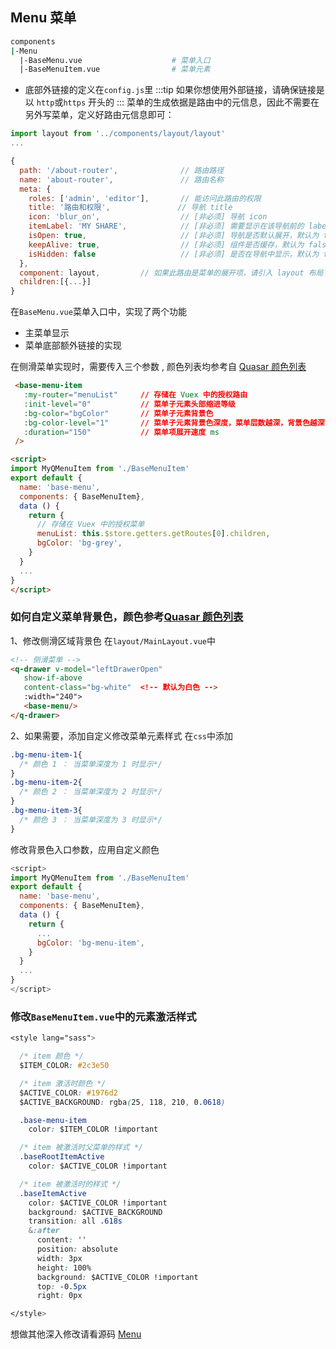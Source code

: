 ## Menu 菜单
```sh
components
|-Menu
  |-BaseMenu.vue                    # 菜单入口
  |-BaseMenuItem.vue                # 菜单元素
```
- 底部外链接的定义在```config.js```里
:::tip
如果你想使用外部链接，请确保链接是以 ```http```或```https``` 开头的
:::
菜单的生成依据是路由中的元信息，因此不需要在另外写菜单，定义好路由元信息即可：
```js
import layout from '../components/layout/layout'
...

{
  path: '/about-router',              // 路由路径
  name: 'about-router',               // 路由名称
  meta: {
    roles: ['admin', 'editor'],       // 能访问此路由的权限
    title: '路由和权限',               // 导航 title
    icon: 'blur_on',                  // [非必须] 导航 icon
    itemLabel: 'MY SHARE',            // [非必须] 需要显示在该导航前的 label
    isOpen: true,                     // [非必须] 导航是否默认展开，默认为 false
    keepAlive: true,                  // [非必须] 组件是否缓存，默认为 false
    isHidden: false                   // [非必须] 是否在导航中显示，默认为 false
  },
  component: layout,         // 如果此路由是菜单的展开项，请引入 layout 布局
  children:[{...}]
}
```
在```BaseMenu.vue```菜单入口中，实现了两个功能

-  主菜单显示
- 菜单底部额外链接的实现

在侧滑菜单实现时，需要传入三个参数 , 颜色列表均参考自 [Quasar 颜色列表](http://www.quasarchs.com/style/color-palette/#%E9%A2%9C%E8%89%B2%E5%88%97%E8%A1%A8)
```html
 <base-menu-item
   :my-router="menuList"     // 存储在 Vuex 中的授权路由
   :init-level="0"           // 菜单子元素头部缩进等级
   :bg-color="bgColor"       // 菜单子元素背景色
   :bg-color-level="1"       // 菜单子元素背景色深度，菜单层数越深，背景色越深
   :duration="150"           // 菜单项展开速度 ms
 />

<script>
import MyQMenuItem from './BaseMenuItem'
export default {
  name: 'base-menu',
  components: { BaseMenuItem},
  data () {
    return {
      // 存储在 Vuex 中的授权菜单
      menuList: this.$store.getters.getRoutes[0].children,
      bgColor: 'bg-grey',
    }
  }
  ...
}
</script>
```
### 如何自定义菜单背景色，颜色参考[Quasar 颜色列表](http://www.quasarchs.com/style/color-palette/#%E9%A2%9C%E8%89%B2%E5%88%97%E8%A1%A8)
1、修改侧滑区域背景色
在```layout/MainLayout.vue```中
```html
<!-- 侧滑菜单 -->
<q-drawer v-model="leftDrawerOpen"
   show-if-above
   content-class="bg-white"  <!-- 默认为白色 -->
   :width="240">
   <base-menu/>
</q-drawer>
```
2、如果需要，添加自定义修改菜单元素样式
在```css```中添加
```css
.bg-menu-item-1{
  /* 颜色 1 ： 当菜单深度为 1 时显示*/
}
.bg-menu-item-2{
  /* 颜色 2 ： 当菜单深度为 2 时显示*/
}
.bg-menu-item-3{
  /* 颜色 3 ： 当菜单深度为 3 时显示*/
}
```
修改背景色入口参数，应用自定义颜色
```js
<script>
import MyQMenuItem from './BaseMenuItem'
export default {
  name: 'base-menu',
  components: { BaseMenuItem},
  data () {
    return {
      ...
      bgColor: 'bg-menu-item',
    }
  }
  ...
}
</script>
```
### 修改```BaseMenuItem.vue```中的元素激活样式
```css
<style lang="sass">

  /* item 颜色 */
  $ITEM_COLOR: #2c3e50

  /* item 激活时颜色 */
  $ACTIVE_COLOR: #1976d2
  $ACTIVE_BACKGROUND: rgba(25, 118, 210, 0.0618)

  .base-menu-item
    color: $ITEM_COLOR !important

  /* item 被激活时父菜单的样式 */
  .baseRootItemActive
    color: $ACTIVE_COLOR !important

  /* item 被激活时的样式 */
  .baseItemActive
    color: $ACTIVE_COLOR !important
    background: $ACTIVE_BACKGROUND
    transition: all .618s
    &:after
      content: ''
      position: absolute
      width: 3px
      height: 100%
      background: $ACTIVE_COLOR !important
      top: -0.5px
      right: 0px

</style>
```
想做其他深入修改请看源码 [Menu](https://github.com/972784674t/vue-quasar-manage/tree/master/src/components/Menu)
